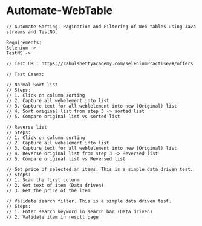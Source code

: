 # Automate-WebTable


    // Automate Sorting, Pagination and Filtering of Web tables using Java streams and TestNG.
    
    Requirements:
    Selenium -> 
    TestNS -> 

    // Test URL: https://rahulshettyacademy.com/seleniumPractise/#/offers

    // Test Cases:
    
    // Normal Sort list
    // Steps:
    // 1. Click on column sorting
    // 2. Capture all webelement into list
    // 3. Capture text for all weblelement into new (Original) list
    // 4. Sort original list from step 3 -> sorted list
    // 5. Compare original list vs sorted list

    // Reverse list
    // Steps:
    // 1. Click on column sorting
    // 2. Capture all webelement into list
    // 3. Capture text for all weblelement into new (Original) list
    // 4. Reverse original list from step 3 -> Reversed list
    // 5. Compare original list vs Reversed list
    
    // Get price of selected an items. This is a simple data driven test.
    // Steps:
    // 1. Scan the first colunm
    // 2. Get text of item (Data driven)
    // 3. Get the price of the item

    // Validate search filter. This is a simple data driven test.
    // Steps:
    // 1. Enter search keyword in search bar (Data driven)
    // 2. Validate item in result page
    
